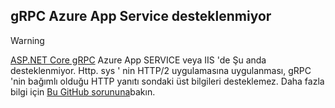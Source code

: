## <a name="grpc-not-supported-on-azure-app-service"></a>gRPC Azure App Service desteklenmiyor

> [!WARNING]
> [ASP.NET Core gRPC](xref:grpc/index) Azure App SERVICE veya IIS 'de Şu anda desteklenmiyor. Http. sys ' nin HTTP/2 uygulamasına uygulanması, gRPC 'nin bağımlı olduğu HTTP yanıtı sondaki üst bilgileri desteklemez. Daha fazla bilgi için [Bu GitHub sorununa](https://github.com/dotnet/AspNetCore/issues/9020)bakın.
